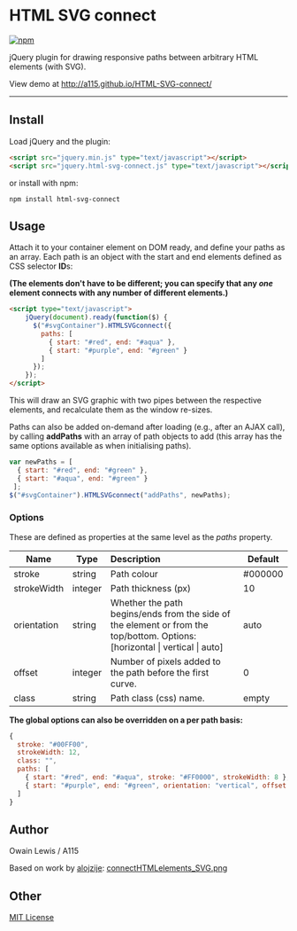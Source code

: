 # HTML SVG connect
[![npm](https://img.shields.io/npm/v/html-svg-connect.svg?maxAge=2592000)](https://www.npmjs.com/package/html-svg-connect)

jQuery plugin for drawing responsive paths between arbitrary HTML elements (with SVG).

View demo at http://a115.github.io/HTML-SVG-connect/

---

## Install
Load jQuery and the plugin:
```html
<script src="jquery.min.js" type="text/javascript"></script>
<script src="jquery.html-svg-connect.js" type="text/javascript"></script>
```
or install with npm:
```
npm install html-svg-connect
```

## Usage

Attach it to your container element on DOM ready, and define your paths as an array. Each path is an object with the start and end elements defined as CSS selector **ID**s:

**(The elements don't have to be different; you can specify that any *one* element connects with any number of different elements.)**
```html
<script type="text/javascript">
    jQuery(document).ready(function($) {
      $("#svgContainer").HTMLSVGconnect({
        paths: [
          { start: "#red", end: "#aqua" },
          { start: "#purple", end: "#green" }
        ]
      });
    });
</script>
```

This will draw an SVG graphic with two pipes between the respective elements, and recalculate them as the window re-sizes.

Paths can also be added on-demand after loading (e.g., after an AJAX call), by calling **addPaths** with an array of path objects to add (this array has the same options available as when initialising paths).

```javascript
var newPaths = [
  { start: "#red", end: "#green" }, 
  { start: "#aqua", end: "#green" }
 ];
$("#svgContainer").HTMLSVGconnect("addPaths", newPaths);
```

### Options

These are defined as properties at the same level as the *paths* property.

| Name          | Type  | Description  | Default |
| ------------- | ----- | :------------ | ------- |
| stroke | string | Path colour | #000000 |
| strokeWidth | integer | Path thickness (px) | 10 |
| orientation | string | Whether the path begins/ends from the side of the element or from the top/bottom. Options: [horizontal &#124; vertical &#124; auto] | auto |
| offset | integer | Number of pixels added to the path before the first curve. | 0 |
| class | string | Path class (css) name. | empty |

**The global options can also be overridden on a per path basis:**

```js
{
  stroke: "#00FF00",
  strokeWidth: 12,
  class: "",
  paths: [
    { start: "#red", end: "#aqua", stroke: "#FF0000", strokeWidth: 8 },
    { start: "#purple", end: "#green", orientation: "vertical", offset: 20, class: "dashed-blue" }
  ]
}
```

## Author

Owain Lewis / A115

Based on work by [alojzije](https://github.com/alojzije): [connectHTMLelements_SVG.png](https://gist.github.com/alojzije/11127839)

## Other

[MIT License](http://www.opensource.org/licenses/mit-license.php)
